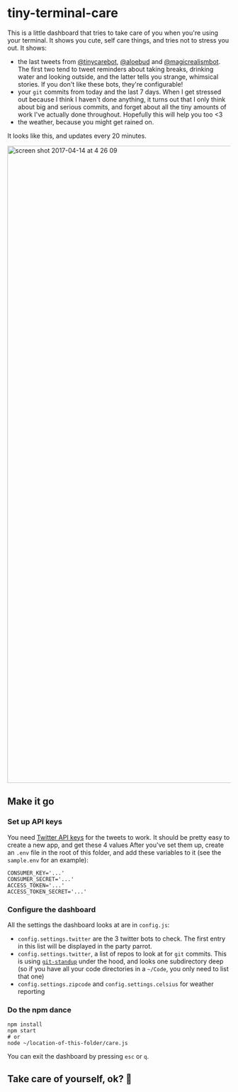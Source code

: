 # tiny-terminal-care
This is a little dashboard that tries to take care of you when you're using your terminal.
It shows you cute, self care things, and tries not to stress you out. It shows:
- the last tweets from [@tinycarebot](https://twitter.com/tinycarebot),
[@aloebud](https://twitter.com/aloebud) and
[@magicrealismbot](https://twitter.com/magicrealismbot). The first two tend
to tweet reminders about taking breaks, drinking water and looking outside, and the latter
tells you strange, whimsical stories. If you don't like these bots,
they're configurable!
- your `git` commits from today and the last 7 days. When I get stressed out
because I think I haven't done anything, it turns out that I only think about
big and serious commits, and forget about all the tiny amounts of work I've
actually done throughout. Hopefully this will help you too <3
- the weather, because you might get rained on.

It looks like this, and updates every 20 minutes.

<img width="1435" alt="screen shot 2017-04-14 at 4 26 09" src="https://cloud.githubusercontent.com/assets/1369170/25058521/214cf00e-212f-11e7-8c01-3dba3b8d8c14.png">

## Make it go

### Set up API keys

You need [Twitter API keys](https://apps.twitter.com/) for the tweets to work.
It should be pretty easy to create a new app, and get these 4 values
After you've set them up, create an `.env` file in the root of this
folder, and add these variables to it (see the `sample.env` for an
example):

```
CONSUMER_KEY='...'
CONSUMER_SECRET='...'
ACCESS_TOKEN='...'
ACCESS_TOKEN_SECRET='...'
```

### Configure the dashboard
All the settings the dashboard looks at are in `config.js`:
  - `config.settings.twitter` are the 3 twitter bots to check. The first entry
  in this list will be displayed in the party parrot.
  - `config.settings.twitter`, a list of repos to look at for `git` commits.
  This is using [`git-standup`](https://github.com/kamranahmedse/git-standup) under
  the hood, and looks one subdirectory deep (so if you have all your code
  directories in a `~/Code`, you only need to list that one)
  - `config.settings.zipcode` and `config.settings.celsius` for weather reporting

### Do the npm dance

```
npm install
npm start
# or
node ~/location-of-this-folder/care.js
```
You can exit the dashboard by pressing `esc` or `q`.

## Take care of yourself, ok? 💖
